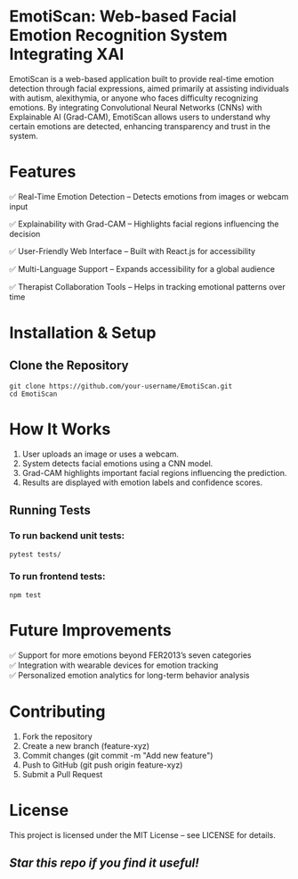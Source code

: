 
# EmotiScan: Web-based Facial Emotion Recognition System Integrating XAI
EmotiScan is a web-based application built to provide real-time emotion detection through facial expressions, aimed primarily at assisting individuals with autism, alexithymia, or anyone who faces difficulty recognizing emotions. By integrating Convolutional Neural Networks (CNNs) with Explainable AI (Grad-CAM), EmotiScan allows users to understand why certain emotions are detected, enhancing transparency and trust in the system.


#  Features
✅ Real-Time Emotion Detection – Detects emotions from images or webcam input  

✅ Explainability with Grad-CAM – Highlights facial regions influencing the decision 

✅ User-Friendly Web Interface – Built with React.js for accessibility  

✅ Multi-Language Support – Expands accessibility for a global audience  

✅ Therapist Collaboration Tools – Helps in tracking emotional patterns over time  


#  Installation & Setup
##  Clone the Repository
```
git clone https://github.com/your-username/EmotiScan.git
cd EmotiScan
```

#  How It Works
1. User uploads an image or uses a webcam.  
2. System detects facial emotions using a CNN model.  
3. Grad-CAM highlights important facial regions influencing the prediction.  
4. Results are displayed with emotion labels and confidence scores.     
##  Running Tests
### To run backend unit tests:  
```cd backend
pytest tests/
```
### To run frontend tests:
```cd frontend
npm test
```
#  Future Improvements
✅ Support for more emotions beyond FER2013’s seven categories  
✅ Integration with wearable devices for emotion tracking  
✅ Personalized emotion analytics for long-term behavior analysis 

#  Contributing
1. Fork the repository  
2. Create a new branch (feature-xyz)  
3. Commit changes (git commit -m "Add new feature")  
4. Push to GitHub (git push origin feature-xyz)  
5. Submit a Pull Request  

#  License
This project is licensed under the MIT License – see LICENSE for details.  

##  *Star this repo if you find it useful!* 




